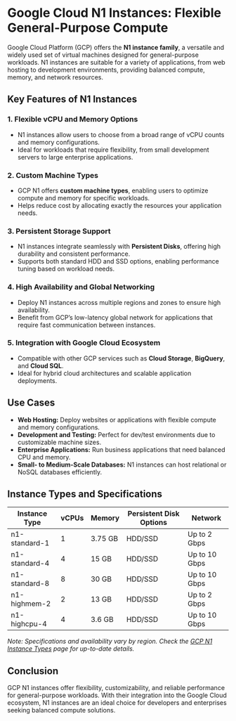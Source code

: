 # Google Cloud N1 Instances: Flexible General-Purpose Compute

Google Cloud Platform (GCP) offers the **N1 instance family**, a versatile and widely used set of virtual machines designed for general-purpose workloads. N1 instances are suitable for a variety of applications, from web hosting to development environments, providing balanced compute, memory, and network resources.

## Key Features of N1 Instances

### 1. **Flexible vCPU and Memory Options**

* N1 instances allow users to choose from a broad range of vCPU counts and memory configurations.
* Ideal for workloads that require flexibility, from small development servers to large enterprise applications.

### 2. **Custom Machine Types**

* GCP N1 offers **custom machine types**, enabling users to optimize compute and memory for specific workloads.
* Helps reduce cost by allocating exactly the resources your application needs.

### 3. **Persistent Storage Support**

* N1 instances integrate seamlessly with **Persistent Disks**, offering high durability and consistent performance.
* Supports both standard HDD and SSD options, enabling performance tuning based on workload needs.

### 4. **High Availability and Global Networking**

* Deploy N1 instances across multiple regions and zones to ensure high availability.
* Benefit from GCP’s low-latency global network for applications that require fast communication between instances.

### 5. **Integration with Google Cloud Ecosystem**

* Compatible with other GCP services such as **Cloud Storage**, **BigQuery**, and **Cloud SQL**.
* Ideal for hybrid cloud architectures and scalable application deployments.

## Use Cases

* **Web Hosting:** Deploy websites or applications with flexible compute and memory configurations.
* **Development and Testing:** Perfect for dev/test environments due to customizable machine sizes.
* **Enterprise Applications:** Run business applications that need balanced CPU and memory.
* **Small- to Medium-Scale Databases:** N1 instances can host relational or NoSQL databases efficiently.

## Instance Types and Specifications

| Instance Type | vCPUs | Memory  | Persistent Disk Options | Network       |
| ------------- | ----- | ------- | ----------------------- | ------------- |
| n1-standard-1 | 1     | 3.75 GB | HDD/SSD                 | Up to 2 Gbps  |
| n1-standard-4 | 4     | 15 GB   | HDD/SSD                 | Up to 10 Gbps |
| n1-standard-8 | 8     | 30 GB   | HDD/SSD                 | Up to 10 Gbps |
| n1-highmem-2  | 2     | 13 GB   | HDD/SSD                 | Up to 2 Gbps  |
| n1-highcpu-4  | 4     | 3.6 GB  | HDD/SSD                 | Up to 10 Gbps |

*Note: Specifications and availability vary by region. Check the [GCP N1 Instance Types](https://cloud.google.com/compute/docs/machine-types#n1_machine_types) page for up-to-date details.*

## Conclusion

GCP N1 instances offer flexibility, customizability, and reliable performance for general-purpose workloads. With their integration into the Google Cloud ecosystem, N1 instances are an ideal choice for developers and enterprises seeking balanced compute solutions.
